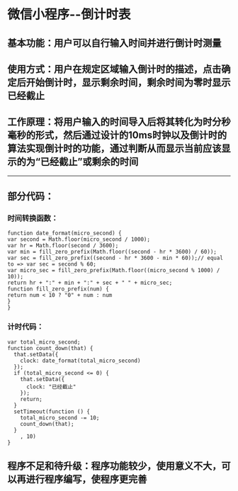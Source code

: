 # **微信小程序--倒计时表**
## **基本功能**：用户可以自行输入时间并进行倒计时测量
## **使用方式**：用户在规定区域输入倒计时的描述，点击确定后开始倒计时，显示剩余时间，剩余时间为零时显示已经截止

## **工作原理**：将用户输入的时间导入后将其转化为时分秒毫秒的形式，然后通过设计的10ms时钟以及倒计时的算法实现倒计时的功能，通过判断从而显示当前应该显示的为“已经截止”或剩余的时间
***
## **部分代码**：
### 时间转换函数：
  ```
  function date_format(micro_second) {
  var second = Math.floor(micro_second / 1000);
  var hr = Math.floor(second / 3600);
  var min = fill_zero_prefix(Math.floor((second - hr * 3600) / 60));
  var sec = fill_zero_prefix((second - hr * 3600 - min * 60));// equal to => var sec = second % 60;
  var micro_sec = fill_zero_prefix(Math.floor((micro_second % 1000) / 10));
  return hr + ":" + min + ":" + sec + " " + micro_sec;
  function fill_zero_prefix(num) {
  return num < 10 ? "0" + num : num
}
}
```
### 计时代码：
```
var total_micro_second;
function count_down(that) {
  that.setData({
    clock: date_format(total_micro_second)
  });
  if (total_micro_second <= 0) {
    that.setData({
      clock: "已经截止"
    });
    return;
  }
  setTimeout(function () {
    total_micro_second -= 10;
    count_down(that);
  }
    , 10)
}
```
## 程序不足和待升级：程序功能较少，使用意义不大，可以再进行程序编写，使程序更完善